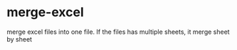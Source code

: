 # merge-excel
merge excel files into one file. If the files has multiple sheets, it merge sheet by sheet 
